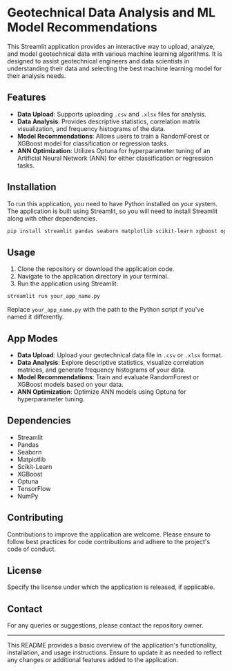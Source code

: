 
# Geotechnical Data Analysis and ML Model Recommendations

This Streamlit application provides an interactive way to upload, analyze, and model geotechnical data with various machine learning algorithms. It is designed to assist geotechnical engineers and data scientists in understanding their data and selecting the best machine learning model for their analysis needs.

## Features

- **Data Upload**: Supports uploading `.csv` and `.xlsx` files for analysis.
- **Data Analysis**: Provides descriptive statistics, correlation matrix visualization, and frequency histograms of the data.
- **Model Recommendations**: Allows users to train a RandomForest or XGBoost model for classification or regression tasks.
- **ANN Optimization**: Utilizes Optuna for hyperparameter tuning of an Artificial Neural Network (ANN) for either classification or regression tasks.

## Installation

To run this application, you need to have Python installed on your system. The application is built using Streamlit, so you will need to install Streamlit along with other dependencies.

```bash
pip install streamlit pandas seaborn matplotlib scikit-learn xgboost optuna tensorflow numpy
```

## Usage

1. Clone the repository or download the application code.
2. Navigate to the application directory in your terminal.
3. Run the application using Streamlit:

```bash
streamlit run your_app_name.py
```

Replace `your_app_name.py` with the path to the Python script if you've named it differently.

## App Modes

- **Data Upload**: Upload your geotechnical data file in `.csv` or `.xlsx` format.
- **Data Analysis**: Explore descriptive statistics, visualize correlation matrices, and generate frequency histograms of your data.
- **Model Recommendations**: Train and evaluate RandomForest or XGBoost models based on your data.
- **ANN Optimization**: Optimize ANN models using Optuna for hyperparameter tuning.

## Dependencies

- Streamlit
- Pandas
- Seaborn
- Matplotlib
- Scikit-Learn
- XGBoost
- Optuna
- TensorFlow
- NumPy

## Contributing

Contributions to improve the application are welcome. Please ensure to follow best practices for code contributions and adhere to the project's code of conduct.

## License

Specify the license under which the application is released, if applicable.

## Contact

For any queries or suggestions, please contact the repository owner.

---

This README provides a basic overview of the application's functionality, installation, and usage instructions. Ensure to update it as needed to reflect any changes or additional features added to the application.
